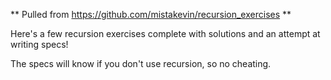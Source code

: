 ** Pulled from https://github.com/mistakevin/recursion_exercises **

Here's a few recursion exercises complete with solutions and an attempt at writing specs!

The specs will know if you don't use recursion, so no cheating.
